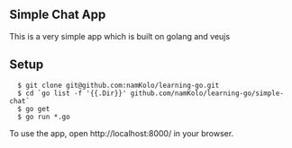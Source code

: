 ##  Simple Chat App

This is a very simple app which is built on golang and veujs

##  Setup

```
  $ git clone git@github.com:namKolo/learning-go.git
  $ cd `go list -f '{{.Dir}}' github.com/namKolo/learning-go/simple-chat`
  $ go get
  $ go run *.go
```

To use the app, open http://localhost:8000/ in your browser.
